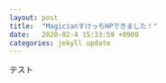 ```yaml
---
layout: post
title:  "MagicianすけっちHPできました！"
date:   2020-02-4 15:33:59 +0900
categories: jekyll update
---
```

テスト